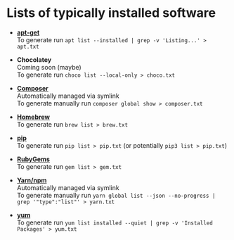 # Lists of typically installed software

* **[apt-get](apt.txt)**<br />
  To generate run `apt list --installed | grep -v 'Listing...' > apt.txt`

* **Chocolatey**<br />
  Coming soon (maybe)<br />
  To generate run `choco list --local-only > choco.txt`

* **[Composer](composer.json)**<br />
  Automatically managed via symlink<br />
  To generate manually run `composer global show > composer.txt`

* **[Homebrew](brew.txt)**<br />
  To generate run `brew list > brew.txt`

* **[pip](pip.txt)**<br />
  To generate run `pip list > pip.txt` (or potentially `pip3 list > pip.txt`)

* **[RubyGems](gem.txt)**<br />
  To generate run `gem list > gem.txt`

* **[Yarn/npm](package.json)**<br />
  Automatically managed via symlink<br />
  To generate manually run `yarn global list --json --no-progress | grep '"type":"list"' > yarn.txt`

* **[yum](yum.txt)**<br />
  To generate run `yum list installed --quiet | grep -v 'Installed Packages' > yum.txt`

